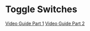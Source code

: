 # Toggle Switches
[Video Guide Part 1](https://youtu.be/39b_FstkhSM) [Video Guide Part 2](https://youtu.be/KI9mXxx4x04)
